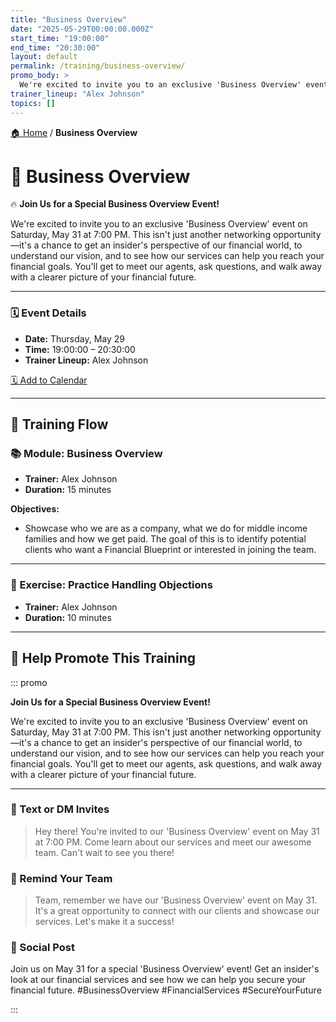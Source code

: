 ```yaml
---
title: "Business Overview"
date: "2025-05-29T00:00:00.000Z"
start_time: "19:00:00"
end_time: "20:30:00"
layout: default
permalink: /training/business-overview/
promo_body: >
  We're excited to invite you to an exclusive 'Business Overview' event on Saturday, May 31 at 7:00 PM. This isn't just another networking opportunity—it's a chance to get an insider's perspective of our financial world, to understand our vision, and to see how our services can help you reach your financial goals. You'll get to meet our agents, ask questions, and walk away with a clearer picture of your financial future.
trainer_lineup: "Alex Johnson"
topics: []
---
```


[🏠 Home](/training/) / **Business Overview**

# 📆 Business Overview  
🔥 **Join Us for a Special Business Overview Event!**

We're excited to invite you to an exclusive 'Business Overview' event on Saturday, May 31 at 7:00 PM. This isn't just another networking opportunity—it's a chance to get an insider's perspective of our financial world, to understand our vision, and to see how our services can help you reach your financial goals. You'll get to meet our agents, ask questions, and walk away with a clearer picture of your financial future.

---

### 🗓️ Event Details

- **Date:** Thursday, May 29  
- **Time:** 19:00:00 – 20:30:00  
- **Trainer Lineup:** Alex Johnson

[🗓️ Add to Calendar](/training/ics/business-overview.ics)

---

## 🧩 Training Flow

### 📚 Module: Business Overview
- **Trainer:** Alex Johnson
- **Duration:** 15 minutes

**Objectives:**
- Showcase who we are as a company, what we do for middle income families and how we get paid. The goal of this is to identify potential clients who want a Financial Blueprint or interested in joining the team.

---

### 🧪 Exercise: Practice Handling Objections
- **Trainer:** Alex Johnson
- **Duration:** 10 minutes

---

## 📢 Help Promote This Training

::: promo

**Join Us for a Special Business Overview Event!**

We're excited to invite you to an exclusive 'Business Overview' event on Saturday, May 31 at 7:00 PM. This isn't just another networking opportunity—it's a chance to get an insider's perspective of our financial world, to understand our vision, and to see how our services can help you reach your financial goals. You'll get to meet our agents, ask questions, and walk away with a clearer picture of your financial future.

---

### 💬 Text or DM Invites  
> Hey there! You're invited to our 'Business Overview' event on May 31 at 7:00 PM. Come learn about our services and meet our awesome team. Can't wait to see you there!

### 💬 Remind Your Team  
> Team, remember we have our 'Business Overview' event on May 31. It's a great opportunity to connect with our clients and showcase our services. Let's make it a success!

### 📡 Social Post  
Join us on May 31 for a special 'Business Overview' event! Get an insider's look at our financial services and see how we can help you secure your financial future. #BusinessOverview #FinancialServices #SecureYourFuture

:::
